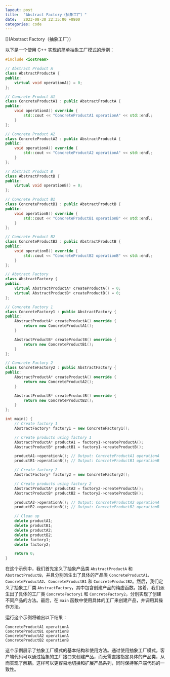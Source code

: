 ```yaml
---
layout: post
title:  "Abstract Factory（抽象工厂）"
date:   2023-08-30 22:35:00 +0800
categories: code
---
```

[](Abstract Factory（抽象工厂）)

以下是一个使用 C++ 实现的简单抽象工厂模式的示例：

```cpp
#include <iostream>

// Abstract Product A
class AbstractProductA {
public:
    virtual void operationA() = 0;
};

// Concrete Product A1
class ConcreteProductA1 : public AbstractProductA {
public:
    void operationA() override {
        std::cout << "ConcreteProductA1 operationA" << std::endl;
    }
};

// Concrete Product A2
class ConcreteProductA2 : public AbstractProductA {
public:
    void operationA() override {
        std::cout << "ConcreteProductA2 operationA" << std::endl;
    }
};

// Abstract Product B
class AbstractProductB {
public:
    virtual void operationB() = 0;
};

// Concrete Product B1
class ConcreteProductB1 : public AbstractProductB {
public:
    void operationB() override {
        std::cout << "ConcreteProductB1 operationB" << std::endl;
    }
};

// Concrete Product B2
class ConcreteProductB2 : public AbstractProductB {
public:
    void operationB() override {
        std::cout << "ConcreteProductB2 operationB" << std::endl;
    }
};

// Abstract Factory
class AbstractFactory {
public:
    virtual AbstractProductA* createProductA() = 0;
    virtual AbstractProductB* createProductB() = 0;
};

// Concrete Factory 1
class ConcreteFactory1 : public AbstractFactory {
public:
    AbstractProductA* createProductA() override {
        return new ConcreteProductA1();
    }

    AbstractProductB* createProductB() override {
        return new ConcreteProductB1();
    }
};

// Concrete Factory 2
class ConcreteFactory2 : public AbstractFactory {
public:
    AbstractProductA* createProductA() override {
        return new ConcreteProductA2();
    }

    AbstractProductB* createProductB() override {
        return new ConcreteProductB2();
    }
};

int main() {
    // Create factory 1
    AbstractFactory* factory1 = new ConcreteFactory1();

    // Create products using factory 1
    AbstractProductA* productA1 = factory1->createProductA();
    AbstractProductB* productB1 = factory1->createProductB();

    productA1->operationA(); // Output: ConcreteProductA1 operationA
    productB1->operationB(); // Output: ConcreteProductB1 operationB

    // Create factory 2
    AbstractFactory* factory2 = new ConcreteFactory2();

    // Create products using factory 2
    AbstractProductA* productA2 = factory2->createProductA();
    AbstractProductB* productB2 = factory2->createProductB();

    productA2->operationA(); // Output: ConcreteProductA2 operationA
    productB2->operationB(); // Output: ConcreteProductB2 operationB

    // Clean up
    delete productA1;
    delete productB1;
    delete productA2;
    delete productB2;
    delete factory1;
    delete factory2;

    return 0;
}
```

在这个示例中，我们首先定义了抽象产品类 `AbstractProductA` 和 `AbstractProductB`，并且分别派生出了具体的产品类 `ConcreteProductA1`、`ConcreteProductA2`、`ConcreteProductB1` 和 `ConcreteProductB2`。然后，我们定义了抽象工厂类 `AbstractFactory`，其中包含创建产品的纯虚函数。接着，我们派生出了具体的工厂类 `ConcreteFactory1` 和 `ConcreteFactory2`，分别实现了创建不同产品的方法。最后，在 `main` 函数中使用具体的工厂来创建产品，并调用其操作方法。

运行这个示例将输出以下结果：

```
ConcreteProductA1 operationA
ConcreteProductB1 operationB
ConcreteProductA2 operationA
ConcreteProductB2 operationB
```

这个示例展示了抽象工厂模式的基本结构和使用方法。通过使用抽象工厂模式，客户端代码可以通过抽象的工厂接口来创建产品，而无需直接指定具体的产品类，从而实现了解耦。这样可以更容易地切换和扩展产品系列，同时保持客户端代码的一致性。
